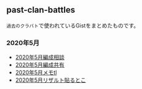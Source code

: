## past-clan-battles

`過去のクラバト`で使われているGistをまとめたものです。

### 2020年5月
- [2020年5月編成相談](https://gist.github.com/momochikirunya/53177846d5e244718a3244e3ec3ea346)
- [2020年5月編成共有](https://gist.github.com/momochikirunya/df5ef85a7cf3eabd98b80f3124f7f63e)
- [2020年5月メモtl](https://gist.github.com/momochikirunya/c52da60381a614f310880b52da16dde7)
- [2020年5月リザルト貼るとこ](https://gist.github.com/momochikirunya/bee8c62849b5e03521e11caa5fcc60d8)
